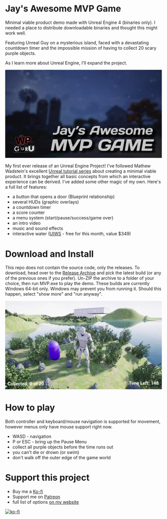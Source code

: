 # Jay's Awesome MVP Game
Minimal viable product demo made with Unreal Engine 4 (binaries only).
I needed a place to distribute downloadable binaries and thought this might work well.

Featuring Unreal Guy on a mysterious island, faced with a devastating countdown timer and the impossible mission of having to collect 20 scary purple objects.

As I learn more about Unreal Engine, I'll expand the project.

![](screenshots/MVP-Game.jpg)

My first ever release of an Unreal Engine Project!
I've followed Mathew Wadstein's excellent [Unreal tutorial series](https://www.youtube.com/channel/UCOVfF7PfLbRdVEm0hONTrNQ) about creating a minimal viable product. It brings together all basic concepts from which an interactive experience can be derived. I've added some other magic of my own. Here's a full list of features:

- a button that opens a door (Blueprint relationship) 
- several HUDs (graphic overlays)
- a countdown timer
- a score counter
- a menu system (start/pause/success/game over)
- an intro video
- music and sound effects
- interactive water ([UIWS](https://www.unrealengine.com/marketplace/en-US/product/97ef36447df7427ca9b46edf1a438731) - free for this month, value $349)

# Download and Install

This repo does not contain the source code, only the releases.
To download, head over to the [Release Archive](https://github.com/versluis/mvp/releases) and pick the latest build (or any of the previous ones if you prefer).
Un-ZIP the archive to a folder of your choice, then run MVP.exe to play the demo.
These builds are currently Windows 64-bit only. Windows may prevent you from running it. Should this happen, select "show more" and "run anyway".

![](screenshots/mvp6.png)

# How to play

Both controller and keyboard/mouse navigation is supported for movement, however menus only have mouse support right now.

- WASD - navigation
- P or ESC - bring up the Pause Menu
- collect all purple objects before the time runs out
- you can't die or drown (or swim)
- don't walk off the outer edge of the game world

# Support this project

- Buy me a [Ko-fi](https://ko-fi.com/wpguru)
- Support me on [Patreon](https://patreon.com/versluis)
- full list of options [on my website](https://wpguru.tv/support)

[![ko-fi](https://www.ko-fi.com/img/githubbutton_sm.svg)](https://ko-fi.com/F1F721DI9)
